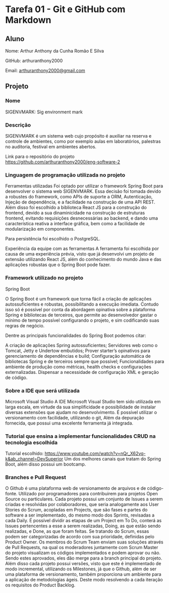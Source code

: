 # Tarefa 01 - Git e GitHub com Markdown
## Aluno

Nome: Arthur Anthony da Cunha Romão E Silva

GitHub: arthuranthony2000

Email: arthuranthony2000@gmail.com

## Projeto

### Nome
SIGENVMARK: Sig environment mark

### Descrição
SIGENVMARK é um sistema web cujo propósito é auxiliar na reserva e controle de ambientes, como por exemplo aulas em laboratórios, palestras no auditoria, festival em ambientes abertos.

Link para o repositório do projeto
https://github.com/arthuranthony2000/eng-software-2

### Linguagem de programação utilizada no projeto
Ferramentas utilizadas
Foi optado por utilizar o framework Spring Boot para desenvolver o sistema web SIGENVMARK. Essa decisão foi tomada devido a robustes do framework, como APIs de suporte a ORM, Autenticação, Injeção de dependência, e a facilidade na construção de uma API REST. Além disso foi escolhido a biblioteca React JS para a construção do frontend, devido a sua dinaminicidade na construção de estruturas frontend, evitando requisições desnecessárias ao backend, e dando uma característica reativa a interface gráfica, bem como a facilidade de modularização em componentes.

Para persistência foi escolhido o PostgreSQL.

Experiência da equipe com as ferramentas
A ferramenta foi escolhida por causa de uma experiência prévia, visto que já desenvolvi um projeto de extensão utilizando React JS, além do conhecimento do mundo Java e das aplicações robustas que o Spring Boot pode fazer.


### Framework utilizado no projeto
Spring Boot

O Spring Boot é um framework que torna fácil a criação de aplicações autossuficientes e robustas, possibilitando a execução imediata. Contudo isso só é possível por conta da abordagem opinativa sobre a plataforma Spring e bibliotecas de terceiros, que permite ao desenvolvedor gastar o mínimo de tempo possível configurando o projeto, e sim codificando suas regras de negócio.

Dentre as principais funcionalidades do Spring Boot podemos citar:

A criação de aplicações Spring autossuficientes;
Servidores web como o Tomcat, Jetty e Undertow embutidos;
Prover starter’s opinativos para gerenciamento de dependências e build;
Configuração automática de bibliotecas Spring e de terceiros sempre que possível;
Funcionalidades para ambiente de produção como métricas, health checks e configurações externalizadas.
Dispensar a necessidade de configuração XML e geração de código.

### Sobre a IDE que será utilizada
Microsoft Visual Studio
A IDE Microsoft Visual Studio tem sido utilizada em larga escala, em virtude da sua simplificidade e possibilidade de instalar diversas extensões que ajudam no desenvolvimento. É possível utilizar o versionamento com facilidade, utilizando o git, Além da depuração fornecida, que possui uma excelente ferramenta já integrada.


### Tutorial que ensina a implementar funcionalidades CRUD na tecnologia escolhida
Tutorial escolhido: https://www.youtube.com/watch?v=nQr_X62vq-k&ab_channel=DevSuperior
Um dos melhores canais que tratam do Spring Boot, além disso possui um bootcamp.

### Branches e Pull Request
O Github é uma plataforma web de versionamento de arquivos e de código-fonte. Utilizado por programadores para contribuirem para projetos Open Source ou particulares. Cada projeto possui um conjunto de Issues a serem criadas e resolvidas por colaboradores, que seria analogamente aos User Stories do Scrum, acopladas em Projects, que são fases e partes do software a ser implementado, do mesmo modo dos Sprints, revisadas a cada Daily. É possível dividir as etapas de um Project em To Do, conterá as Issues pertencentes a esse a serem realizadas, Doing, as que estão sendo realizadas, e Done, as que foram feitas. Se tratando do Scrum, essas podem ser categorizadas de acordo com sua prioridade, definidas pelo Product Owner. Os membros do Scrum Team enviam suas soluções através de Pull Requests, na qual os moderadores juntamente com Scrum Master do projeto visualizam os códigos implementados e podem aprovar ou não. Sendo estes aprovados, eles dão merge para a branch principal do projeto. Além disso cada projeto possui versões, visto que este é implementado de modo incremental, utilizando os Milestones, já que o Github, além de ser uma plataforma de versionamento, também proporciona um ambiente para a aplicação de  metodologias ágeis. Deste modo resolvendo a cada iteração os requisitos do Product Backlog.














